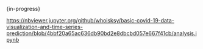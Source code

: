 {in-progress}

https://nbviewer.jupyter.org/github/whoisksy/basic-covid-19-data-visualization-and-time-series-prediction/blob/4bbf20a65ac636db90bd2e8dbcbd057e667f41cb/analysis.ipynb
